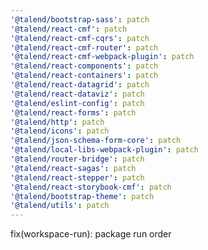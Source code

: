 ```yaml
---
'@talend/bootstrap-sass': patch
'@talend/react-cmf': patch
'@talend/react-cmf-cqrs': patch
'@talend/react-cmf-router': patch
'@talend/react-cmf-webpack-plugin': patch
'@talend/react-components': patch
'@talend/react-containers': patch
'@talend/react-datagrid': patch
'@talend/react-dataviz': patch
'@talend/eslint-config': patch
'@talend/react-forms': patch
'@talend/http': patch
'@talend/icons': patch
'@talend/json-schema-form-core': patch
'@talend/local-libs-webpack-plugin': patch
'@talend/router-bridge': patch
'@talend/react-sagas': patch
'@talend/react-stepper': patch
'@talend/react-storybook-cmf': patch
'@talend/bootstrap-theme': patch
'@talend/utils': patch
---
```


fix(workspace-run): package run order
